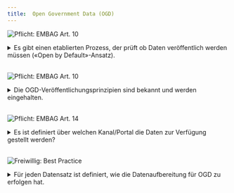 ```yaml
---
title:  Open Government Data (OGD)
---
```


![Pflicht: EMBAG Art. 10](https://img.shields.io/badge/Pflicht-EMBAG_Art._10-linen)
<details>
<summary>Es gibt einen etablierten Prozess, der prüft ob Daten veröffentlich werden müssen («Open by Default»-Ansatz).</summary>
<br/>

Bei neuen oder aktualisierten Daten sollte geprüft werden, wie und ob Daten als OGD veröffentlich werden können. Vor allem bei neuen Vorhaben/Projekten muss OGD mitgedacht werden (z.B. in einer Ausschreibung eine Schnittstelle oder einen Export einplanen) um die Anforderungen von «Open by default» erfüllen zu können.

**Folgefragen**

* Wer stösst diesen Prozess an?
* Wer muss das OK für eine Veröffentlichung geben?
* Müssen die Metadaten angepasst werden?
  
</details>
<br/>

![Pflicht: EMBAG Art. 10](https://img.shields.io/badge/Pflicht-EMBAG_Art._10-linen)
<details>
<summary>Die OGD-Veröffentlichungsprinzipien sind bekannt und werden eingehalten.</summary>
<br/>

[Die zehn Prinzipien der Sunlight Foundation](https://sunlightfoundation.com/policy/documents/ten-open-data-principles/) haben bis heute ihre Gültigkeit. Sie beschreiben wie Daten veröffentlich werden sollen.

0. **Vollständigkeit** (Completeness): alle Daten und Metadaten
0. **Primärquellen** (Primacy): Primärdaten der Verwaltung mit Angaben zu Quelle und Erhebungsmethode (vgl. auch Sekundärnutzung)
0. **Zeitliche Nähe** (Timeliness): so schnell als möglich publizieren und aktualisieren
0. **Einfacher Zugang** (Ease of Access): auffindbar via zentralem Verzeichnis oder Portal
0. **Maschinenlesbarkeit** (Machine Readability): vgl. Fünf-Sterne-Modell von Tim Berners-Lee
0. **Diskriminierungsfreiheit** (Non-discrimination): keine Registrierung oder Authentisierung
0. **Offene Standards und Schnittstellen** (Commonly Owned or Open Standards)
0. **Lizenzierung** (Licensing): freie Nutzung für beliebige Zwecke
0. **Dauerhaftigkeit** (Permanence): Daten sollten (versioniert) für immer abrufbar bleiben
0. **Nutzungskosten** (Usage Costs): kostenlose Nutzung

**Folgefragen**

* Kennen wir die Bedürfnisse unserer Datennutzenden (z.B. bezüglich Maschinenlesbarkeit, offene Standards, Lizenzierung, Aktualisierung der Daten)?
  
</details>
<br/>

![Pflicht: EMBAG Art. 14](https://img.shields.io/badge/Pflicht-EMBAG_Art._14-linen)
<details>
<summary>Es ist definiert über welchen Kanal/Portal die Daten zur Verfügung gestellt werden?</summary>
<br/>

Für OGD in der Schweiz gibt es einige etablierte Kanäle (z.B. opendata.swiss, I14Y-Plattform, Geocat), so dass Daten einer breiten Öffentlichkeit zugänglich sind. Es ist zu prüfen ob die Daten direkt oder indirekt auf diesen Kanälen publiziert werden können.

Je nach Organisation kann es auch einen internen Datenkatalog geben, welcher die Daten wiederum weitergibt. Aus technischer Sicht ist es zwingend zu den Daten die Metadaten im Format [DCAT-AP Switzerland](https://www.dcat-ap.ch/) bereit zu stellen.

**Folgefragen**

* Gibt es bereits etablierte Veröffentlichungskanäle, die mit den zentralen Portalen verbunden sind?
* Wie können Benutzer der zentralen Plattform mit der Organisation in Kontakt treten (“contact point”)?
  
</details>
<br/>

![Freiwillig: Best Practice](https://img.shields.io/badge/Freiwillig-Best_Practice-blue)
<details>
<summary>Für jeden Datensatz ist definiert, wie die Datenaufbereitung für OGD zu erfolgen hat.</summary>
<br/>

Bei OGD handelt es sich per Definition um eine Sekundärnutzung von Daten. D.h. es geht um Daten, welche in Gebrauch sind und die für OGD aufbereitet werden.

Diese Aufbereitung kann verschiedene Aspekte umfassen:

* Format (z.B. Export aus einer Datenbank als CSV)
* Auswahl der Attribute (nur ein Subset oder alles)
* Anonymisierung (z.B. durch Aggregation)
* Definition des Datensatzes (z.B. Tidy-Format, Zeitreihe)

**Folgefragen**

* Ist die Datenaufbereitung automatisiert?
* Wo ist die Datenaufbereitung dokumentiert?
  
</details>
<br/>